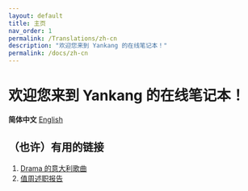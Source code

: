 ```yaml
---
layout: default
title: 主页
nav_order: 1
permalink: /Translations/zh-cn
description: "欢迎您来到 Yankang 的在线笔记本！"
permalink: /docs/zh-cn
---
```

# 欢迎您来到 Yankang 的在线笔记本！

**简体中文** [English](https://amazingkenneth.github.io)

## （也许）有用的链接
1. [Drama 的意大利歌曲](https://amazingkenneth.github.io/works/open)
2. [值周述职报告](https://amazingkenneth.github.io/docs/posts/report/report.html)